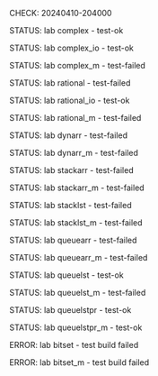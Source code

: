CHECK: 20240410-204000
STATUS: lab complex - test-ok
STATUS: lab complex_io - test-ok
STATUS: lab complex_m - test-failed
STATUS: lab rational - test-failed
STATUS: lab rational_io - test-ok
STATUS: lab rational_m - test-failed
STATUS: lab dynarr - test-failed
STATUS: lab dynarr_m - test-failed
STATUS: lab stackarr - test-failed
STATUS: lab stackarr_m - test-failed
STATUS: lab stacklst - test-failed
STATUS: lab stacklst_m - test-failed
STATUS: lab queuearr - test-failed
STATUS: lab queuearr_m - test-failed
STATUS: lab queuelst - test-ok
STATUS: lab queuelst_m - test-failed
STATUS: lab queuelstpr - test-ok
STATUS: lab queuelstpr_m - test-ok
ERROR: lab bitset - test build failed
ERROR: lab bitset_m - test build failed
